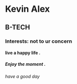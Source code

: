 # Kevin Alex
## B-TECH
### Interests: not to ur concern 
#### live a happy life .
##### Enjoy the moment .
###### have a good day

